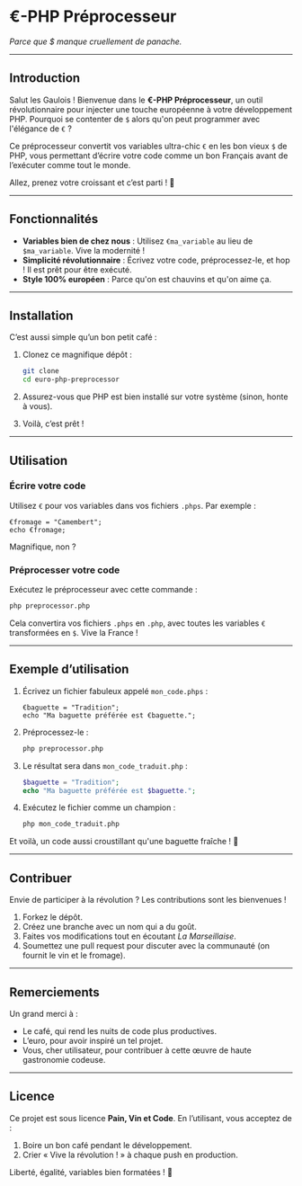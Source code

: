 

# **€-PHP Préprocesseur**  
*Parce que $ manque cruellement de panache.*  

---

## **Introduction**  
Salut les Gaulois ! Bienvenue dans le **€-PHP Préprocesseur**, un outil révolutionnaire pour injecter une touche européenne à votre développement PHP. Pourquoi se contenter de `$` alors qu'on peut programmer avec l'élégance de `€` ?  

Ce préprocesseur convertit vos variables ultra-chic `€` en les bon vieux `$` de PHP, vous permettant d’écrire votre code comme un bon Français avant de l’exécuter comme tout le monde.  

Allez, prenez votre croissant et c’est parti ! 🥐  

---

## **Fonctionnalités**  
- **Variables bien de chez nous** : Utilisez `€ma_variable` au lieu de `$ma_variable`. Vive la modernité !  
- **Simplicité révolutionnaire** : Écrivez votre code, préprocessez-le, et hop ! Il est prêt pour être exécuté.  
- **Style 100% européen** : Parce qu'on est chauvins et qu'on aime ça.  

---

## **Installation**  
C’est aussi simple qu’un bon petit café :  

1. Clonez ce magnifique dépôt :  
   ```bash
   git clone 
   cd euro-php-preprocessor
   ```

2. Assurez-vous que PHP est bien installé sur votre système (sinon, honte à vous).  

3. Voilà, c’est prêt !  

---

## **Utilisation**  
### Écrire votre code  
Utilisez `€` pour vos variables dans vos fichiers `.phps`. Par exemple :  

```phps
€fromage = "Camembert";
echo €fromage;
```

Magnifique, non ?  

### Préprocesser votre code  
Exécutez le préprocesseur avec cette commande :  

```bash
php preprocessor.php
```

Cela convertira vos fichiers `.phps` en `.php`, avec toutes les variables `€` transformées en `$`. Vive la France !  

---

## **Exemple d’utilisation**  
1. Écrivez un fichier fabuleux appelé `mon_code.phps` :  
    ```phps
    €baguette = "Tradition";
    echo "Ma baguette préférée est €baguette.";
    ```

2. Préprocessez-le :  
    ```bash
    php preprocessor.php
    ```

3. Le résultat sera dans `mon_code_traduit.php` :  
    ```php
    $baguette = "Tradition";
    echo "Ma baguette préférée est $baguette.";
    ```

4. Exécutez le fichier comme un champion :  
    ```bash
    php mon_code_traduit.php
    ```

Et voilà, un code aussi croustillant qu'une baguette fraîche ! 🥖  

---

## **Contribuer**  
Envie de participer à la révolution ? Les contributions sont les bienvenues !  

1. Forkez le dépôt.  
2. Créez une branche avec un nom qui a du goût.  
3. Faites vos modifications tout en écoutant *La Marseillaise*.  
4. Soumettez une pull request pour discuter avec la communauté (on fournit le vin et le fromage).  

---

## **Remerciements**  
Un grand merci à :  
- Le café, qui rend les nuits de code plus productives.  
- L’euro, pour avoir inspiré un tel projet.  
- Vous, cher utilisateur, pour contribuer à cette œuvre de haute gastronomie codeuse.  

---

## **Licence**  
Ce projet est sous licence **Pain, Vin et Code**. En l’utilisant, vous acceptez de :  
1. Boire un bon café pendant le développement.  
2. Crier « Vive la révolution ! » à chaque push en production.  

Liberté, égalité, variables bien formatées ! 💪  
